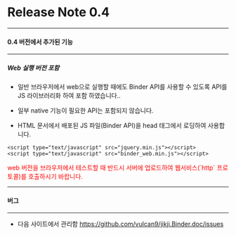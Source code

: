 # Release Note 0.4

--------------------------------------------
#### 0.4 버전에서 추가된 기능
--------------------------------------------

##### Web 실행 버전 포함
* 일반 브라우저에서 web으로 실행할 때에도 Binder API를 사용할 수 있도록
  API를 JS 라이브러리화 하여 포함 하였습니다..

* 일부 native 기능이 필요한 API는 포함되지 않습니다.
* HTML 문서에서 배포된 JS 파일(Binder API)을 head 태그에서 로딩하여 사용합니다.
```
<script type="text/javascript" src="jquery.min.js"></script>
<script type="text/javascript" src="binder_web.min.js"></script>
```

<div style="color:red;">web 버전을 브라우저에서 테스트할 때 반드시 서버에 업로드하여 웹서비스(`http` 프로토콜)를 호출하시기 바랍니다.</div>

--------------------------------------------
#### 버그
--------------------------------------------

* 다음 사이트에서 관리함
https://github.com/vulcan9/jikji.Binder.doc/issues


